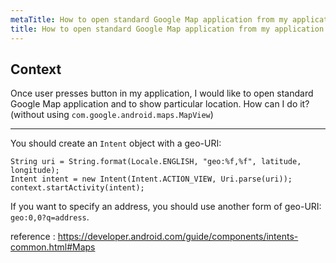 ```yaml
---
metaTitle: How to open standard Google Map application from my application
title: How to open standard Google Map application from my application
---
```


## Context

Once user presses button in my application, I would like to open standard Google Map application and to show particular location. How can I do it? (without using `com.google.android.maps.MapView`)



---

You should create an `Intent` object with a geo-URI:



```
String uri = String.format(Locale.ENGLISH, "geo:%f,%f", latitude, longitude);
Intent intent = new Intent(Intent.ACTION_VIEW, Uri.parse(uri));
context.startActivity(intent);

```

If you want to specify an address, you should use another form of geo-URI: `geo:0,0?q=address`.


reference : <https://developer.android.com/guide/components/intents-common.html#Maps>

